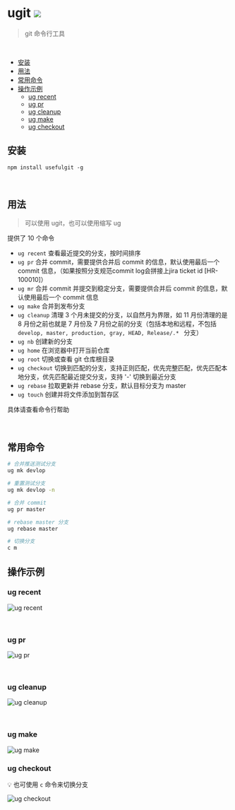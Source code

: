 # ugit [](<!-- omit in toc -->) ![](https://img.shields.io/badge/platform-%EF%A3%BF-brightgreen)

> git 命令行工具

<br/>

- [安装](#安装)
- [用法](#用法)
- [常用命令](#常用命令)
- [操作示例](#操作示例)
  - [ug recent](#ug-recent)
  - [ug pr](#ug-pr)
  - [ug cleanup](#ug-cleanup)
  - [ug make](#ug-make)
  - [ug checkout](#ug-checkout)

## 安装

`npm install usefulgit -g`

<br/>

## 用法

> 可以使用 ugit，也可以使用缩写 ug

提供了 10 个命令

- `ug recent` 查看最近提交的分支，按时间排序
- `ug pr` 合并 commit，需要提供合并后 commit 的信息，默认使用最后一个 commit 信息，（如果按照分支规范commit log会拼接上jira ticket id [HR-100010]）
- `ug mr` 合并 commit 并提交到稳定分支，需要提供合并后 commit 的信息，默认使用最后一个 commit 信息
- `ug make` 合并到发布分支
- `ug cleanup` 清理 3 个月未提交的分支，以自然月为界限，如 11 月份清理的是 8 月份之前也就是 7 月份及 7 月份之前的分支（包括本地和远程，不包括 `develop, master, production, gray, HEAD, Release/.* ` 分支）
- `ug nb` 创建新的分支
- `ug home` 在浏览器中打开当前仓库
- `ug root` 切换或查看 git 仓库根目录
- `ug checkout` 切换到匹配的分支，支持正则匹配，优先完整匹配，优先匹配本地分支，优先匹配最近提交分支，支持 '-' 切换到最近分支
- `ug rebase` 拉取更新并 rebase 分支，默认目标分支为 master
- `ug touch` 创建并将文件添加到暂存区

具体请查看命令行帮助

<br>

## 常用命令

```bash
# 合并推送测试分支
ug mk devlop

# 重置测试分支
ug mk devlop -n

# 合并 commit
ug pr master

# rebase master 分支
ug rebase master

# 切换分支
c m
```

## 操作示例

### ug recent

![ug recent](https://cdn.weipaitang.com/static/public/202011248363cdca-bb9b-cdcabb9b-316c-5272353e2d91-W1734H1180.gif)

<br>

### ug pr

![ug pr](https://cdn.weipaitang.com/static/public/20201124238d0c54-1d39-0c541d39-b361-2f3082a00496-W1734H1180.gif)

<br>

### ug cleanup

![ug cleanup](https://cdn.weipaitang.com/static/public/202011240c1c0d97-c683-0d97c683-9112-b592793efd7b-W1734H1180.gif)

<br>

### ug make

![ug make](https://cdn.weipaitang.com/static/public/20201124ac1891c3-fa57-91c3fa57-4b55-b0a12715b275-W1734H1180.gif)

### ug checkout

💡 也可使用 `c` 命令来切换分支

![ug checkout](https://cdn.weipaitang.com/static/public/202101112d9ba8b8-e94b-a8b8e94b-baaa-bec2a54485c4-W1272H1020.gif)
